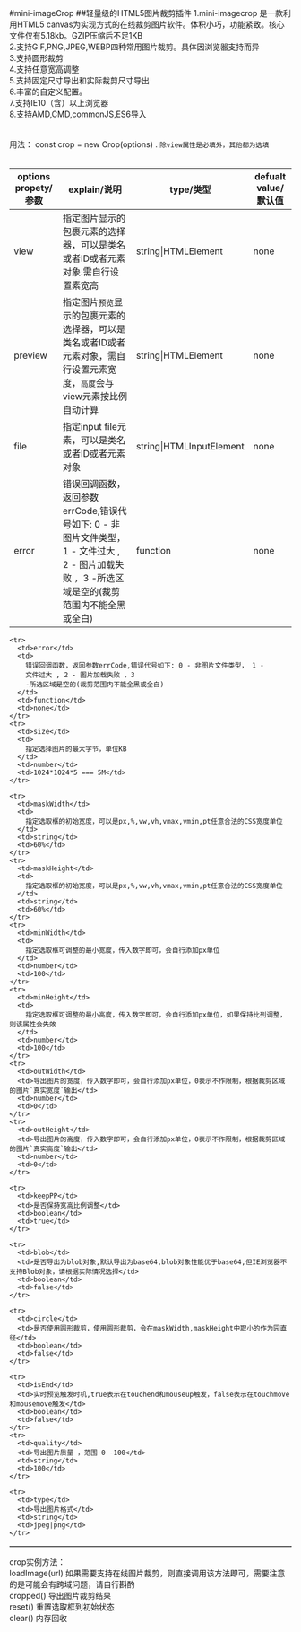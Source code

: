 #mini-imageCrop
##轻量级的HTML5图片裁剪插件
1.mini-imagecrop 是一款利用HTML5
canvas为实现方式的在线裁剪图片软件。体积小巧，功能紧致。核心文件仅有5.18kb。GZIP压缩后不足1KB
<br />
2.支持GIF,PNG,JPEG,WEBP四种常用图片裁剪。具体因浏览器支持而异 <br />
3.支持圆形裁剪 <br />
4.支持任意宽高调整<br />
5.支持固定尺寸导出和实际裁剪尺寸导出<br />
6.丰富的自定义配置。<br />
7.支持IE10（含）以上浏览器 <br />
8.支持AMD,CMD,commonJS,ES6导入<br />
<br />
<br />
用法： const crop = new Crop(options) . `除view属性是必填外，其他都为选填`
<br />
<br />

| options propety/参数  | explain/说明 |type/类型  | defualt value/默认值 |
| ------------- | ------------- | ------------- | ------------- |
| view  |指定图片显示的包裹元素的选择器，可以是类名或者ID或者元素对象.需自行设置素宽高 | string&#124;HTMLElement  | none  |
| preview  |指定图片`预览`显示的包裹元素的选择器，可以是类名或者ID或者元素对象，需自行设置元素宽度，`高度`会与view元素按比例自动计算 | string&#124;HTMLElement  | none  |
| file  |指定input file元素，可以是类名或者ID或者元素对象 | string&#124;HTMLInputElement  | none  |
| error  |错误回调函数，返回参数errCode,错误代号如下: 0 - 非图片文件类型， 1 - 文件过大 , 2 - 图片加载失败 ，3 -所选区域是空的(裁剪范围内不能全黑或全白)|function | none  |
<table border="1" cellspacing="0" width="100%" style="table-layout: fixed">
  <tbody align="center">
  
    <tr>
      <td>error</td>
      <td>
        错误回调函数，返回参数errCode,错误代号如下: 0 - 非图片文件类型， 1 -
        文件过大 , 2 - 图片加载失败 ，3
        -所选区域是空的(裁剪范围内不能全黑或全白)
      </td>
      <td>function</td>
      <td>none</td>
    </tr>
    <tr>
      <td>size</td>
      <td>
        指定选择图片的最大字节，单位KB
      </td>
      <td>number</td>
      <td>1024*1024*5 === 5M</td>
    </tr>

    <tr>
      <td>maskWidth</td>
      <td>
        指定选取框的初始宽度，可以是px,%,vw,vh,vmax,vmin,pt任意合法的CSS宽度单位
      </td>
      <td>string</td>
      <td>60%</td>
    </tr>
    <tr>
      <td>maskHeight</td>
      <td>
        指定选取框的初始宽度，可以是px,%,vw,vh,vmax,vmin,pt任意合法的CSS宽度单位
      </td>
      <td>string</td>
      <td>60%</td>
    </tr>
    <tr>
      <td>minWidth</td>
      <td>
        指定选取框可调整的最小宽度，传入数字即可，会自行添加px单位
      </td>
      <td>number</td>
      <td>100</td>
    </tr>
    <tr>
      <td>minHeight</td>
      <td>
        指定选取框可调整的最小高度，传入数字即可，会自行添加px单位，如果保持比列调整，则该属性会失效
      </td>
      <td>number</td>
      <td>100</td>
    </tr>
    <tr>
      <td>outWidth</td>
      <td>导出图片的宽度，传入数字即可，会自行添加px单位，0表示不作限制，根据裁剪区域的图片`真实宽度`输出</td>
      <td>number</td>
      <td>0</td>
    </tr>
    <tr>
      <td>outHeight</td>
      <td>导出图片的高度，传入数字即可，会自行添加px单位，0表示不作限制，根据裁剪区域的图片`真实高度`输出</td>
      <td>number</td>
      <td>0</td>
    </tr>
    
    <tr>
      <td>keepPP</td>
      <td>是否保持宽高比例调整</td>
      <td>boolean</td>
      <td>true</td>
    </tr>
    
    <tr>
      <td>blob</td>
      <td>是否导出为blob对象,默认导出为base64,blob对象性能优于base64,但IE浏览器不支持Blob对象，请根据实际情况选择</td>
      <td>boolean</td>
      <td>false</td>
    </tr>
    
    <tr>
      <td>circle</td>
      <td>是否使用圆形裁剪，使用圆形裁剪，会在maskWidth,maskHeight中取小的作为园直径</td>
      <td>boolean</td>
      <td>false</td>
    </tr>
    
    <tr>
      <td>isEnd</td>
      <td>实时预览触发时机,true表示在touchend和mouseup触发，false表示在touchmove和mousemove触发</td>
      <td>boolean</td>
      <td>false</td>
    </tr>
    <tr>
      <td>quality</td>
      <td>导出图片质量 ，范围 0 -100</td>
      <td>string</td>
      <td>100</td>
    </tr>
    
    <tr>
      <td>type</td>
      <td>导出图片格式</td>
      <td>string</td>
      <td>jpeg|png</td>
    </tr>
  </tbody>
</table>

crop实例方法：<br>
loadImage(url) 如果需要支持在线图片裁剪，则直接调用该方法即可，需要注意的是可能会有跨域问题，请自行斟酌<br>
cropped() 导出图片裁剪结果<br>
reset() 重置选取框到初始状态<br>
clear() 内存回收<br>